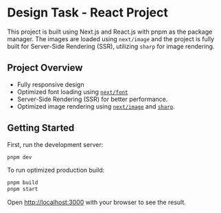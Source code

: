 # Design Task - React Project

This project is built using Next.js and React.js with pnpm as the package manager. The images are loaded using `next/image` and the project is fully built for Server-Side Rendering (SSR), utilizing `sharp` for image rendering.

## Project Overview

- Fully responsive design
- Optimized font loading using [`next/font`](https://nextjs.org/docs/basic-features/font-optimization)
- Server-Side Rendering (SSR) for better performance.
- Optimized image rendering using [`next/image`](https://nextjs.org/docs/pages/api-reference/components/image) and [`sharp`](https://sharp.pixelplumbing.com/).

## Getting Started

First, run the development server:

```bash
pnpm dev
```
To run optimized production build:
```bash
pnpm build
pnpm start
```

Open [http://localhost:3000](http://localhost:3000) with your browser to see the result.
